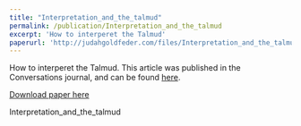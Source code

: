 ```yaml
---
title: "Interpretation_and_the_talmud"
permalink: /publication/Interpretation_and_the_talmud
excerpt: 'How to interperet the Talmud'
paperurl: 'http://judahgoldfeder.com/files/Interpretation_and_the_talmud.pdf'
---
```

How to interperet the Talmud. This article was published in the Conversations journal, and can be found [here](https://www.jewishideas.org/article/interpretation-and-talmud-goal-study).



<object data="../files/Interpretation_and_the_talmud.pdf" width="1000" height="1000" type='application/pdf'></object>

[Download paper here](http://judahgoldfeder.com/files/Interpretation_and_the_talmud.pdf)


Interpretation_and_the_talmud
